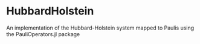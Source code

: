 # HubbardHolstein

An implementation of the Hubbard-Holstein system mapped to Paulis using the PauliOperators.jl package
